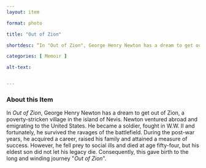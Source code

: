 ```yaml
--- 
layout: item 

format: photo 

title: "Out of Zion"

shortdesc: “In "Out of Zion", George Henry Newton has a dream to get out of Zion, Nevis.” 

categories: [ Memoir ]

alt-text: 


--- 
```


### About this Item 

In _Out of Zion_, George Henry Newton has a dream to get out of Zion, a poverty-stricken village in the island of Nevis. Newton ventured abroad and emigrating to the United States. He became a soldier, fought in W.W. II and fortunately, he survived the ravages of the battlefield. During the post-war years, he acquired a career, raised his family and attained a measure of success. However, he fell prey to social ills and died at age fifty-four, but his eldest son did not let his legacy die. Consequently, this gave birth to the long and winding journey "_Out of Zion_".
